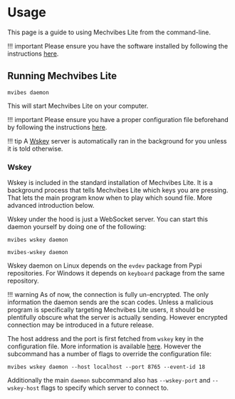 # Usage
This page is a guide to using Mechvibes Lite from the command-line. 

!!! important 
    Please ensure you have the software installed by following the
    instructions [here](/#installation).

## Running Mechvibes Lite
```console
mvibes daemon
```
This will start Mechvibes Lite on your computer.

!!! important 
    Please ensure you have a proper configuration file beforehand by
    following the instructions [here](#configuration).

!!! tip 
    A [Wskey](#wskey) server is automatically ran in the background for you unless it
    is told otherwise.

### Wskey
Wskey is included in the standard installation of Mechvibes Lite. It is a
background process that tells Mechvibes Lite which keys you are pressing. That
lets the main program know when to play which sound file. More advanced
introduction below.

Wskey under the hood is just a WebSocket server. You can start this daemon
yourself by doing one of the following:

```console
mvibes wskey daemon
```

```console
mvibes-wskey daemon
```

Wskey daemon on Linux depends on the `evdev` package from Pypi repositories. For
Windows it depends on `keyboard` package from the same repository.

!!! warning
    As of now, the connection is fully un-encrypted. The only information
    the daemon sends are the scan codes. Unless a malicious program is
    specifically targeting Mechvibes Lite users, it should be plentifully
    obscure what the server is actually sending. However encrypted connection
    may be introduced in a future release.

The host address and the port is first fetched from `wskey` key in the
configuration file. More information is available [here](#configuration).
However the subcommand has a number of flags to override the configuration file:

```console
mvibes wskey daemon --host localhost --port 8765 --event-id 18
```

Additionally the main `daemon` subcommand also has `--wskey-port` and
`--wskey-host` flags to specify which server to connect to.
